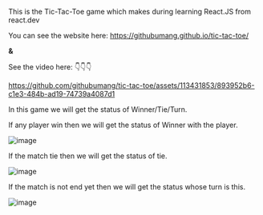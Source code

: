 This is the Tic-Tac-Toe game which makes during learning React.JS from react.dev

You can see the website here: https://githubumang.github.io/tic-tac-toe/

**&**

See the video here: 👇👇👇

https://github.com/githubumang/tic-tac-toe/assets/113431853/893952b6-c1e3-484b-ad19-74739a4087d1


In this game we will get the status of Winner/Tie/Turn.

If any player win then we will get the status of Winner with the player.

![image](https://github.com/githubumang/tic-tac-toe/assets/113431853/9bcc3c5d-0d09-4e44-aef5-0b39eb2bc970)

If the match tie then we will get the status of tie.

![image](https://github.com/githubumang/tic-tac-toe/assets/113431853/9c1b96d5-1c0e-4c7a-b021-e487955c7aa9)

If the match is not end yet then we will get the status whose turn is this.

![image](https://github.com/githubumang/tic-tac-toe/assets/113431853/c65a1e45-44bc-4ac1-9f9e-24eb375a301f)
